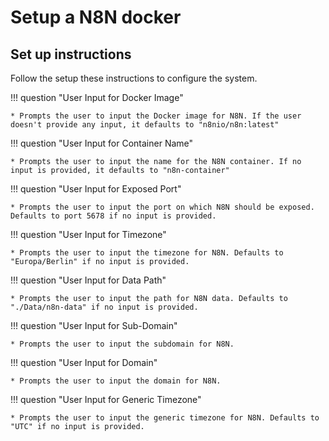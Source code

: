 # Setup a N8N docker

## Set up instructions
Follow the setup these instructions to configure the system.

!!! question "User Input for Docker Image"

    * Prompts the user to input the Docker image for N8N. If the user doesn't provide any input, it defaults to "n8nio/n8n:latest"

!!! question "User Input for Container Name"

    * Prompts the user to input the name for the N8N container. If no input is provided, it defaults to "n8n-container"

!!! question "User Input for Exposed Port"

    * Prompts the user to input the port on which N8N should be exposed. Defaults to port 5678 if no input is provided.

!!! question "User Input for Timezone"

    * Prompts the user to input the timezone for N8N. Defaults to "Europa/Berlin" if no input is provided.

!!! question "User Input for Data Path"

    * Prompts the user to input the path for N8N data. Defaults to "./Data/n8n-data" if no input is provided.

!!! question "User Input for Sub-Domain"

    * Prompts the user to input the subdomain for N8N.

!!! question "User Input for Domain"

    * Prompts the user to input the domain for N8N.

!!! question "User Input for Generic Timezone"

    * Prompts the user to input the generic timezone for N8N. Defaults to "UTC" if no input is provided.
